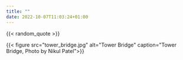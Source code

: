```yaml
---
title: ""
date: 2022-10-07T11:03:24+01:00
---
```

{{< random_quote >}}

{{< figure src="tower_bridge.jpg" alt="Tower Bridge" caption="Tower Bridge, Photo by Nikul Patel">}}
